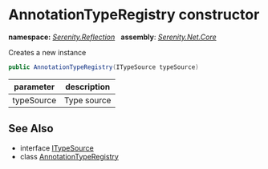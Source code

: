 # AnnotationTypeRegistry constructor
**namespace:** *[Serenity.Reflection](../../README.md#serenity.reflection-namespace)*   **assembly**: *[Serenity.Net.Core](../../README.md)*

Creates a new instance

```csharp
public AnnotationTypeRegistry(ITypeSource typeSource)
```

| parameter | description |
| --- | --- |
| typeSource | Type source |

## See Also

* interface [ITypeSource](../../Serenity.Abstractions/ITypeSource.md)
* class [AnnotationTypeRegistry](../AnnotationTypeRegistry.md)